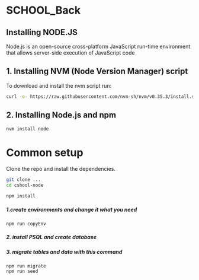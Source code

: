 # SCHOOL_Back

## Installing NODE.JS

Node.js is an open-source cross-platform JavaScript run-time environment that allows server-side execution of JavaScript code
## 1. Installing NVM (Node Version Manager) script 

To download and install the nvm script run:

```bash
curl -o- https://raw.githubusercontent.com/nvm-sh/nvm/v0.35.3/install.sh | bash
```
## 2. Installing Node.js and npm

```bash
nvm install node
```
# Common setup
Clone the repo and install the dependencies.

```bash
git clone ...
cd cshool-node

npm install
```

##### 1.create environments and change it what you need
```$bash
npm run copyEnv
```

##### 2. install PSQL and create database 
 
##### 3. migrate tables and data with this command
```$xslt
npm run migrate
npm run seed
```
